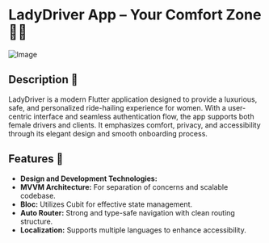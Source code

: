 # LadyDriver App – Your Comfort Zone 👩‍✈

![Image](https://github.com/user-attachments/assets/1d3db1a6-a637-4503-9eef-b0eaece5f28e)

## Description 📄

LadyDriver is a modern Flutter application designed to provide a luxurious, safe, and personalized ride-hailing experience for women. With a user-centric interface and seamless authentication flow, the app supports both female drivers and clients. It emphasizes comfort, privacy, and accessibility through its elegant design and smooth onboarding process.


## Features 🚀

-  **Design and Development Technologies:**
  -  **MVVM Architecture:** For separation of concerns and scalable codebase.
  -  **Bloc:** Utilizes Cubit for effective state management.
  -  **Auto Router:** Strong and type-safe navigation with clean routing structure.
  -  **Localization:** Supports multiple languages to enhance accessibility.
